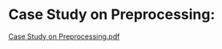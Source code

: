 # Case Study on Preprocessing:
[Case Study on Preprocessing.pdf](https://github.com/user-attachments/files/18222080/Case.Study.on.Preprocessing.pdf)
